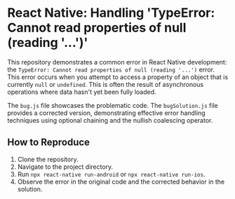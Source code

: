 # React Native: Handling 'TypeError: Cannot read properties of null (reading '...')'

This repository demonstrates a common error in React Native development: the `TypeError: Cannot read properties of null (reading '...')` error. This error occurs when you attempt to access a property of an object that is currently `null` or `undefined`.  This is often the result of asynchronous operations where data hasn't yet been fully loaded.

The `bug.js` file showcases the problematic code.  The `bugSolution.js` file provides a corrected version, demonstrating effective error handling techniques using optional chaining and the nullish coalescing operator.

## How to Reproduce

1. Clone the repository.
2. Navigate to the project directory.
3. Run `npx react-native run-android` or `npx react-native run-ios`.
4. Observe the error in the original code and the corrected behavior in the solution.